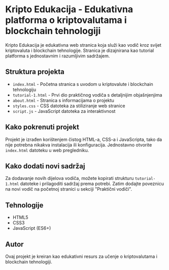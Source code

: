 # Kripto Edukacija - Edukativna platforma o kriptovalutama i blockchain tehnologiji

Kripto Edukacija je edukativna web stranica koja služi kao vodič kroz svijet kriptovaluta i blockchain tehnologije. Stranica je dizajnirana kao tutorial platforma s jednostavnim i razumljivim sadržajem.

## Struktura projekta

- `index.html` - Početna stranica s uvodom u kriptovalute i blockchain tehnologiju
- `tutorial-1.html` - Prvi dio praktičnog vodiča s detaljnijim objašnjenjima
- `about.html` - Stranica s informacijama o projektu
- `styles.css` - CSS datoteka za stiliziranje web stranice
- `script.js` - JavaScript datoteka za interaktivnost

## Kako pokrenuti projekt

Projekt je izrađen korištenjem čistog HTML-a, CSS-a i JavaScripta, tako da nije potrebna nikakva instalacija ili konfiguracija. Jednostavno otvorite `index.html` datoteku u web pregledniku.

## Kako dodati novi sadržaj

Za dodavanje novih dijelova vodiča, možete kopirati strukturu `tutorial-1.html` datoteke i prilagoditi sadržaj prema potrebi. Zatim dodajte poveznicu na novi vodič na početnoj stranici u sekciji "Praktični vodiči".

## Tehnologije

- HTML5
- CSS3
- JavaScript (ES6+)

## Autor

Ovaj projekt je kreiran kao edukativni resurs za učenje o kriptovalutama i blockchain tehnologiji.
